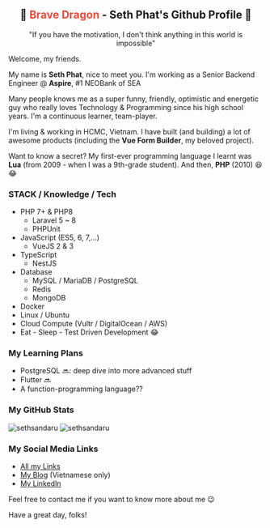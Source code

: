 <h2 align="center">
  🐉 <span style="color:#e74c3c;">Brave Dragon</span> - Seth Phat's Github Profile 👋
</h1>

<p align="center">"If you have the motivation, I don't think anything in this world is impossible"</p>

Welcome, my friends.

My name is **Seth Phat**, nice to meet you. I'm working as a Senior Backend Engineer @ **Aspire**, #1 NEOBank of SEA

Many people knows me as a super funny, friendly, optimistic and energetic guy who really loves Technology & Programming since his high school years. I'm a continuous learner, team-player.

I'm living & working in HCMC, Vietnam. I have built (and building) a lot of awesome products (including the **Vue Form Builder**, my beloved project).

Want to know a secret? My first-ever programming language I learnt was **Lua** (from 2009 - when I was a 9th-grade student). And then, **PHP** (2010) 😆 😂

### STACK / Knowledge / Tech
- PHP 7+ & PHP8
  - Laravel 5 ~ 8
  - PHPUnit
- JavaScript (ES5, 6, 7,...)
  - VueJS 2 & 3
- TypeScript
  - NestJS
- Database
  - MySQL / MariaDB / PostgreSQL
  - Redis
  - MongoDB
- Docker
- Linux / Ubuntu
- Cloud Compute (Vultr / DigitalOcean / AWS)
- Eat - Sleep - Test Driven Development 😂

### My Learning Plans
- PostgreSQL 🔜: deep dive into more advanced stuff
- Flutter 🔜
- A function-programming language??

### My GitHub Stats

<p align="left">
<img src="https://github-readme-stats.vercel.app/api?username=sethsandaru&show_icons=true&theme=vue-dark&count_private=true" alt="sethsandaru" />
<img src="https://github-readme-stats.vercel.app/api/top-langs/?username=sethsandaru&layout=compact&theme=vue-dark" alt="sethsandaru" /> 
</p>

### My Social Media Links
- [All my Links](https://bio.link/sethphat)
- [My Blog](https://sethphat.com) (Vietnamese only)
- [My LinkedIn](https://www.linkedin.com/in/sethphat/)

Feel free to contact me if you want to know more about me 😉

Have a great day, folks!
